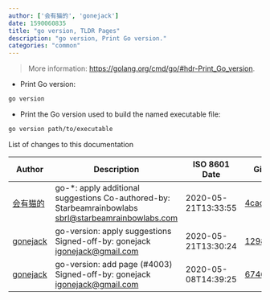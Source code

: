 ```yaml
---
author: ['会有猫的', 'gonejack']
date: 1590060835
title: "go version, TLDR Pages"
description: "go version, Print Go version."
categories: "common"
---
```

> More information: <https://golang.org/cmd/go/#hdr-Print_Go_version>.

- Print Go version:

```bash
go version
```

- Print the Go version used to build the named executable file:

```bash
go version path/to/executable
```
List of changes to this documentation


Author | Description | ISO 8601 Date | GitHub link
------|-----|-----|-----
[会有猫的](mailto:igonejack@gmail.com) | go-*: apply additional suggestions Co-authored-by: Starbeamrainbowlabs <sbrl@starbeamrainbowlabs.com> | 2020-05-21T13:33:55 | [4cac843cae95](https://github.com/tldr-pages/tldr/commit/4cac843cae95c7a2aa382595fa4f0837724468bc)
[gonejack](mailto:igonejack@gmail.com) | go-version: apply suggestions Signed-off-by: gonejack <igonejack@gmail.com> | 2020-05-21T13:30:24 | [1298e61d38ad](https://github.com/tldr-pages/tldr/commit/1298e61d38addcf235666a10cad15f6355057288)
[gonejack](mailto:igonejack@gmail.com) | go-version: add page (#4003) Signed-off-by: gonejack <igonejack@gmail.com> | 2020-05-08T14:39:25 | [674658c984fd](https://github.com/tldr-pages/tldr/commit/674658c984fd9f538afad1fefac489fd025c47a1)

